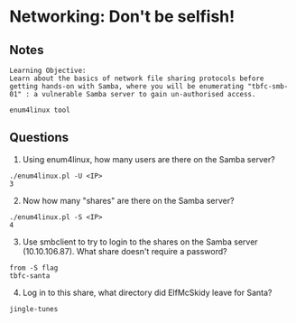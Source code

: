 # Networking: Don't be selfish!

## Notes
```
Learning Objective:
Learn about the basics of network file sharing protocols before getting hands-on with Samba, where you will be enumerating "tbfc-smb-01" : a vulnerable Samba server to gain un-authorised access.

enum4linux tool
```

## Questions
1. Using enum4linux, how many users are there on the Samba server?
```
./enum4linux.pl -U <IP>
3
```

2. Now how many "shares" are there on the Samba server?
```
./enum4linux.pl -S <IP>
4
```

3. Use smbclient to try to login to the shares on the Samba server (10.10.106.87). What share doesn't require a password?
```
from -S flag
tbfc-santa
```

4. Log in to this share, what directory did ElfMcSkidy leave for Santa?
```
jingle-tunes
```